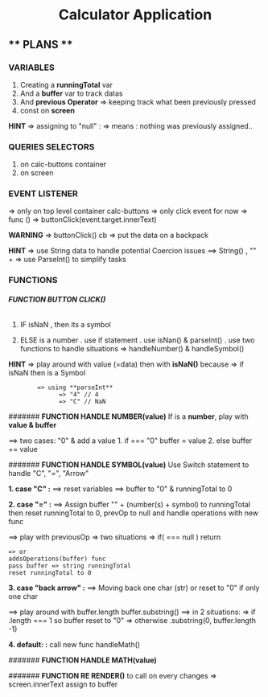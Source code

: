 # <h1 align="center"> Calculator Application </h1>


## ** PLANS **


### VARIABLES 

1. Creating a **runningTotal** var 
2. And a **buffer** var to track datas
3. And **previous Operator**
   => keeping track what been previously pressed
4. const on **screen** 

  **HINT**
          => assigning to "null" : 
              => means : nothing was previously assigned..


### QUERIES SELECTORS
1. on calc-buttons container
2. on screen 



###  EVENT LISTENER 

  => only on top level container calc-buttons
  => only click event for now
  => func () => buttonClick(event.target.innerText)



  **WARNING** 
              => buttonClick() cb => put the data on a backpack 

  **HINT**
            => use String data to handle potential Coercion issues 
                ==> String() , "" + 
            => use ParseInt() to simplify tasks  



###  FUNCTIONS



###### **FUNCTION BUTTON CLICK()**

1. IF isNaN , then its a symbol

2. ELSE is a number
 . use if statement
 . use isNan() & parseInt()
 . use two functions to handle situations
    => handleNumber() & handleSymbol()


  **HINT**
            => play around with value (=data) then with **isNaN()** because
                  => if isNaN then is a Symbol

            => using **parseInt** 
                  => "4" // 4 
                  => "C" // NaN





####### **FUNCTION HANDLE NUMBER(value)**
If is a **number**, play with **value & buffer** 

  ==> two cases: "0" & add a value
    1. if === "0" buffer = value
    2. else buffer += value




#######  **FUNCTION HANDLE SYMBOL(value)**
Use Switch statement to handle "C", "=",  "Arrow"

**1. case "C" :** 
  ==> reset variables
  ==> buffer to "0"  & runningTotal to 0

**2. case "=" :**
  ==> Assign buffer "" + (number(s) + symbol) to runningTotal
      then reset runningTotal to 0, prevOp to null and 
      handle operations with new func 

  ==> play with previousOp => two situations
    => if( === null ) return
    
    => or
    addsOperations(buffer) func
    pass buffer => string runningTotal
    reset runningTotal to 0

**3. case "back arrow" :**
  ==> Moving back one char (str) or reset to "0" if only one char
  
  ==> play around with 
        buffer.length
        buffer.substring()
  ==> in 2 situations: 
    => if .length === 1 so buffer reset to "0"
    => otherwise .substring(0, buffer.length -1)

**4. default: :**
  call new func handleMath()

#######  **FUNCTION HANDLE MATH(value)**


#######  **FUNCTION RE RENDER()**
to call on every changes 
      => screen.innerText assign to buffer


